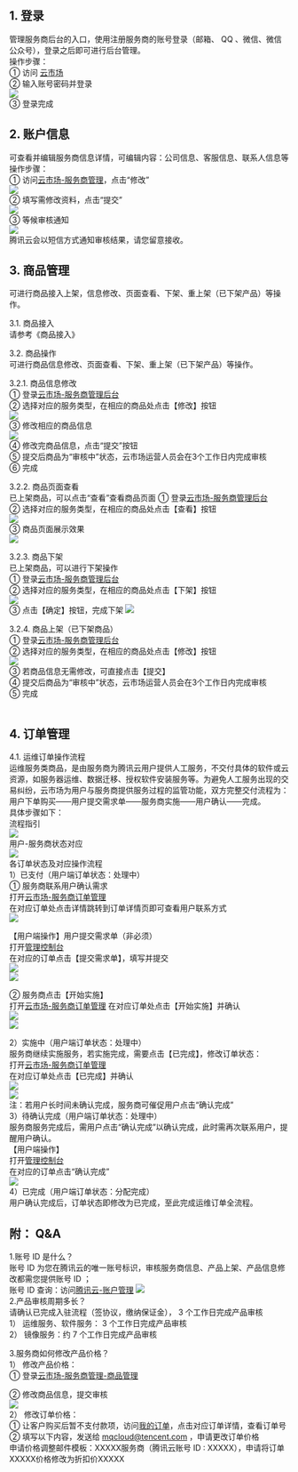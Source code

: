 ## 1. 登录
管理服务商后台的入口，使用注册服务商的账号登录（邮箱、 QQ 、微信、微信公众号），登录之后即可进行后台管理。  
操作步骤：   
① 访问 [云市场](https://www.qcloud.com/login)  
②	输入账号密码并登录  
![](//mc.qcloudimg.com/static/img/f7af8d47eb80ef5b7bf7a39f8a7ffad4/image.png)  
③	登录完成  

## 2. 账户信息  
可查看并编辑服务商信息详情，可编辑内容：公司信息、客服信息、联系人信息等  
操作步骤：  
① 访问[云市场-服务商管理](https://console.qcloud.com/serviceprovider/info)，点击“修改”    
![](//mc.qcloudimg.com/static/img/19ccb21c4bcc0ef7f8c777dc339568b6/image.png)    
② 填写需修改资料，点击“提交”    
![](//mc.qcloudimg.com/static/img/3490f5c5a1c67e42a896938fd61193a3/image.png)  
③ 等候审核通知    
![](//mc.qcloudimg.com/static/img/f11516689e6564e38596726f36f6a1ca/image.png)    
腾讯云会以短信方式通知审核结果，请您留意接收。   

## 3. 商品管理  
可进行商品接入上架，信息修改、页面查看、下架、重上架（已下架产品）等操作。 
 
3.1.	商品接入  
请参考《商品接入》 
 
3.2.	商品操作  
可进行商品信息修改、页面查看、下架、重上架（已下架产品）等操作。 
 
3.2.1.	商品信息修改  
①	登录[云市场-服务商管理后台](https://console.qcloud.com/serviceprovider/goods/service)    
②	选择对应的服务类型，在相应的商品处点击【修改】按钮  
![](//mc.qcloudimg.com/static/img/2fcf68bb6c1fb05a64343df9dcd69623/image.png)   
③	修改相应的商品信息  
![](//mc.qcloudimg.com/static/img/a63ac4934822bb9cb019d35fad42de2e/image.png)    
④	修改完商品信息，点击“提交”按钮  
⑤	提交后商品为“审核中”状态，云市场运营人员会在3个工作日内完成审核  
⑥	完成  

3.2.2.	商品页面查看  
已上架商品，可以点击“查看”查看商品页面
①	登录[云市场-服务商管理后台](https://console.qcloud.com/serviceprovider/goods/service)  
②	选择对应的服务类型，在相应的商品处点击【查看】按钮  
 ![](//mc.qcloudimg.com/static/img/78ddba32ad3b546e57b8aa5846d1ab7a/image.png)  
③	商品页面展示效果  
![](//mc.qcloudimg.com/static/img/51d7b5109c87224ffd9e08b2779b9602/image.png) 
    
3.2.3.  商品下架  
已上架商品，可以进行下架操作  
①	登录[云市场-服务商管理后台](https://console.qcloud.com/serviceprovider/goods/service)  
②	选择对应的服务类型，在相应的商品处点击【下架】按钮  
 ![](//mc.qcloudimg.com/static/img/1196b9b1675db059716c9af02ed25c1d/image.png)  
③	点击【确定】按钮，完成下架
 ![](//mc.qcloudimg.com/static/img/2d63228ec287856da0973960c9734db4/image.png)  

3.2.4.	商品上架（已下架商品）  
①	登录[云市场-服务商管理后台](https://console.qcloud.com/serviceprovider/goods/service)  
②	选择对应的服务类型，在相应的商品处点击【修改】按钮  
![](//mc.qcloudimg.com/static/img/2fcf68bb6c1fb05a64343df9dcd69623/image.png)     
③	若商品信息无需修改，可直接点击【提交】  
④	提交后商品为“审核中”状态，云市场运营人员会在3个工作日内完成审核  
⑤	完成  
 
## 4. 订单管理
4.1.	运维订单操作流程  
运维服务类商品，是由服务商为腾讯云用户提供人工服务，不交付具体的软件或云资源，如服务器运维、数据迁移、授权软件安装服务等。为避免人工服务出现的交易纠纷，云市场为用户与服务商提供服务过程的监管功能，双方完整交付流程为：
用户下单购买——用户提交需求单——服务商实施——用户确认——完成。  
具体步骤如下：  
流程指引  
![](//mc.qcloudimg.com/static/img/c229c4f966bc41d85b83fbdecaf3b9e8/image.png)  
用户-服务商状态对应  
![](//mc.qcloudimg.com/static/img/9bfe5a4c231512ebbc3842f7248ba0c3/image.png)  
各订单状态及对应操作流程  
1）已支付（用户端订单状态：处理中）   
① 服务商联系用户确认需求   
打开[云市场-服务商订单管理](https://console.qcloud.com/serviceprovider/serviceorder)   
在对应订单处点击详情跳转到订单详情页即可查看用户联系方式  
![](//mc.qcloudimg.com/static/img/a45a028496b5e2b8cec80ca057ca6db9/image.png)  
 
【用户端操作】用户提交需求单（非必须）  
打开[管理控制台](https://console.qcloud.com/servicemarket)   
在对应的订单点击【提交需求单】，填写并提交  
![](//mc.qcloudimg.com/static/img/8dc3cbc76a608fc298628013ac6c41e1/image.png)  
![](//mc.qcloudimg.com/static/img/6591f86a9d65b71d681a43903059a0bb/image.png)  


② 服务商点击【开始实施】  
打开[云市场-服务商订单管理](https://console.qcloud.com/serviceprovider/serviceorder)
在对应订单处点击【开始实施】并确认  
![](//mc.qcloudimg.com/static/img/f5ec779233f499a73b72df882ad56420/image.png)  
![](//mc.qcloudimg.com/static/img/3b04f3bb8f7d6e991636ecf83c91ab65/image.png)  
 
2）实施中（用户端订单状态：处理中）  
服务商继续实施服务，若实施完成，需要点击【已完成】，修改订单状态：  
打开[云市场-服务商订单管理](https://console.qcloud.com/serviceprovider/serviceorder)  
在对应订单处点击【已完成】并确认  
![](//mc.qcloudimg.com/static/img/b42683d5dbf16ca62c09c9c1ea71e538/image.png)    
![](//mc.qcloudimg.com/static/img/eab3dd55424dae975ff96b3612f6d749/image.png)  
注：若用户长时间未确认完成，服务商可催促用户点击“确认完成”   
3）待确认完成（用户端订单状态：处理中）  
服务商服务完成后，需用户点击“确认完成”以确认完成，此时需再次联系用户，提醒用户确认。   
【用户端操作】  
打开[管理控制台](https://console.qcloud.com/servicemarket)  
在对应的订单点击“确认完成”  
![](//mc.qcloudimg.com/static/img/6491061fea3dbcb38eeeb4353802ab65/image.png)  
4）已完成（用户端订单状态：分配完成）  
用户确认完成后，订单状态即修改为已完成，至此完成运维订单全流程。  


## 附： Q&A   
1.账号 ID 是什么？  
账号 ID 为您在腾讯云的唯一账号标识，审核服务商信息、产品上架、产品信息修改都需您提供账号 ID ；  
账号 ID 查询：访问[腾讯云-账户管理](https://console.qcloud.com/developer) 
![](//mc.qcloudimg.com/static/img/7ce78a95907bdcb366102a21040c56c8/image.png)  
2.产品审核周期多长？  
请确认已完成入驻流程（签协议，缴纳保证金）， 3 个工作日完成产品审核    
1）	运维服务、软件服务： 3 个工作日完成产品审核  
2）	镜像服务：约 7 个工作日完成产品审核  

3.服务商如何修改产品价格？  
1）	修改产品价格：  
①	登录[云市场-服务商管理-商品管理](https://console.qcloud.com/serviceprovider/goods/service)  
 
②	修改商品信息，提交审核  
![](//mc.qcloudimg.com/static/img/38014213c28f756f4c2a276f499955f4/image.png)  
2）	修改订单价格：  
①	让客户购买后暂不支付款项，访问[我的订单](https://console.qcloud.com/deal)，点击对应订单详情，查看订单号  
②	填写以下内容，发送给 mqcloud@tencent.com ，申请更改订单价格  
申请价格调整邮件模板：XXXXX服务商（腾讯云账号 ID : XXXXX），申请将订单XXXXX价格修改为折扣价XXXXX

